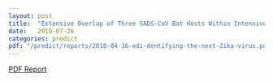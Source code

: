 ```yaml
---
layout: post
title:  "Extensive Overlap of Three SADS-CoV Bat Hosts Within Intensive Pig Farming Regions in Asia"
date:   2019-07-26
categories: predict
pdf: "/predict/reports/2018-04-16-edi-dentifying-the-next-Zika-virus.pdf"
---
```


[PDF Report]({{site.baseurl}}/predict/reports/2019-07-26-edi-sads-cov.pdf)

